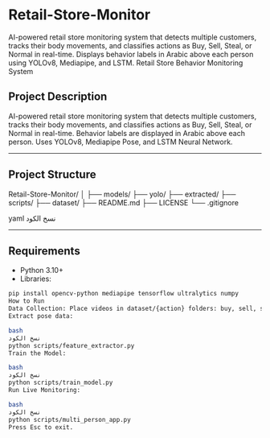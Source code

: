 # Retail-Store-Monitor
AI-powered retail store monitoring system that detects multiple customers, tracks their body movements, and classifies actions as Buy, Sell, Steal, or Normal in real-time. Displays behavior labels in Arabic above each person using YOLOv8, Mediapipe, and LSTM.
 Retail Store Behavior Monitoring System

## Project Description
AI-powered retail store monitoring system that detects multiple customers, tracks their body movements, and classifies actions as Buy, Sell, Steal, or Normal in real-time. Behavior labels are displayed in Arabic above each person. Uses YOLOv8, Mediapipe Pose, and LSTM Neural Network.

---

## Project Structure

Retail-Store-Monitor/
│
├── models/
├── yolo/
├── extracted/
├── scripts/
├── dataset/
├── README.md
├── LICENSE
└── .gitignore

yaml
نسخ الكود

---

## Requirements

- Python 3.10+
- Libraries:

```bash
pip install opencv-python mediapipe tensorflow ultralytics numpy
How to Run
Data Collection: Place videos in dataset/{action} folders: buy, sell, steal, normal.
Extract pose data:

bash
نسخ الكود
python scripts/feature_extractor.py
Train the Model:

bash
نسخ الكود
python scripts/train_model.py
Run Live Monitoring:

bash
نسخ الكود
python scripts/multi_person_app.py
Press Esc to exit.

